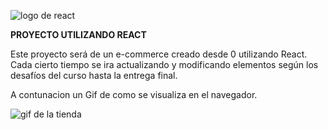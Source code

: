 ![logo de react](https://icon-library.com/images/react-icon/react-icon-11.jpg)

**PROYECTO UTILIZANDO REACT**

Este proyecto será de un e-commerce creado desde 0 utilizando React. Cada cierto tiempo se ira actualizando y modificando elementos según los desafíos del curso hasta la entrega final.

A contunacion un Gif de como se visualiza en el navegador.

![gif de la tienda](https://drive.google.com/uc?export=download&id=1Sm5zJh4Qhy3ibxity7Ve1fhHWGa9uj_3)
